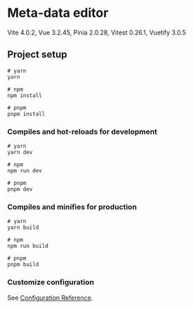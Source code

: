# Meta-data editor

Vite 4.0.2, 
Vue 3.2.45, 
Pinia 2.0.28, 
Vitest 0.26.1, 
Vuetify 3.0.5

## Project setup

```
# yarn
yarn

# npm
npm install

# pnpm
pnpm install
```

### Compiles and hot-reloads for development

```
# yarn
yarn dev

# npm
npm run dev

# pnpm
pnpm dev
```

### Compiles and minifies for production

```
# yarn
yarn build

# npm
npm run build

# pnpm
pnpm build
```

### Customize configuration

See [Configuration Reference](https://vitejs.dev/config/).
